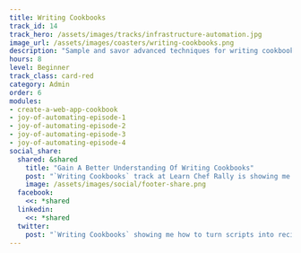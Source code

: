 ```yaml
---
title: Writing Cookbooks
track_id: 14
track_hero: /assets/images/tracks/infrastructure-automation.jpg
image_url: /assets/images/coasters/writing-cookbooks.png
description: "Sample and savor advanced techniques for writing cookbooks, including how to turn scripts into recipes. Get familiar with common patterns used in cookbooks, as well as how to use notifications, helper methods and data bags. "
hours: 8
level: Beginner
track_class: card-red
category: Admin
order: 6
modules:
- create-a-web-app-cookbook
- joy-of-automating-episode-1
- joy-of-automating-episode-2
- joy-of-automating-episode-3
- joy-of-automating-episode-4
social_share:
  shared: &shared
    title: "Gain A Better Understanding Of Writing Cookbooks"
    post: "`Writing Cookbooks` track at Learn Chef Rally is showing me how to turn scripts into recipes, recognize common cookbooks patterns, and more. Write your own ticket today."
    image: /assets/images/social/footer-share.png
  facebook:
    <<: *shared
  linkedin:
    <<: *shared
  twitter:
    post: "`Writing Cookbooks` showing me how to turn scripts into recipes, recognize cookbook patterns, & more: "
---
```

